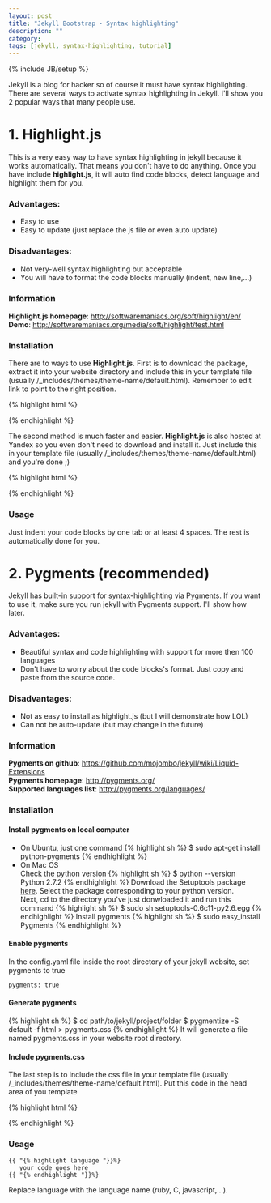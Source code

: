 ```yaml
---
layout: post
title: "Jekyll Bootstrap - Syntax highlighting"
description: ""
category: 
tags: [jekyll, syntax-highlighting, tutorial]
---
```

{% include JB/setup %}

Jekyll is a blog for hacker so of course it must have syntax highlighting. There are several ways to activate syntax highlighting in Jekyll. I'll show you 2 popular ways that many people use.

# 1. Highlight.js

This is a very easy way to have syntax highlighting in jekyll because it works automatically. That means you don't have to do anything. Once you have include **highlight.js**, it will auto find code blocks, detect language and highlight them for you.

### Advantages:

* Easy to use  
* Easy to update (just replace the js file or even auto update)

### Disadvantages:

* Not very-well syntax highlighting but acceptable
* You will have to format the code blocks manually (indent, new line,...)

### Information

**Highlight.js homepage**: <http://softwaremaniacs.org/soft/highlight/en/>  
**Demo**: <http://softwaremaniacs.org/media/soft/highlight/test.html>

### Installation

There are to ways to use **Highlight.js**. First is to download the package, extract it into your website directory and include this in your template file (usually /_includes/themes/theme-name/default.html). Remember to edit link to point to the right position.

{% highlight html %}
<link rel="stylesheet" href="styles/default.css">
<script src="highlight.pack.js"></script>
<script>hljs.initHighlightingOnLoad();</script>
{% endhighlight %}

The second method is much faster and easier. **Highlight.js** is also hosted at Yandex so you even don't need to download and install it. Just include this in your template file (usually /_includes/themes/theme-name/default.html) and you're done ;)

{% highlight html %}
<link rel="stylesheet" href="http://yandex.st/highlightjs/7.3/styles/default.min.css">
<script src="http://yandex.st/highlightjs/7.3/highlight.min.js"></script>
<script>hljs.initHighlightingOnLoad();</script>
{% endhighlight %}

### Usage

Just indent your code blocks by one tab or at least 4 spaces. The rest is automatically done for you.

# 2. Pygments (recommended)

Jekyll has built-in support for syntax-highlighting via Pygments. If you want to use it, make sure you run jekyll with Pygments support. I'll show how later.

### Advantages:

* Beautiful syntax and code highlighting with support for more then 100 languages
* Don't have to worry about the code blocks's format. Just copy and paste from the source code.

### Disadvantages:

* Not as easy to install as highlight.js (but I will demonstrate how LOL)
* Can not be auto-update (but may change in the future)

### Information

**Pygments on github**: <https://github.com/mojombo/jekyll/wiki/Liquid-Extensions>  
**Pygments homepage**: <http://pygments.org/>  
**Supported languages list**: <http://pygments.org/languages/>

### Installation

#### Install pygments on local computer

* On Ubuntu, just one command
{% highlight sh %}
$ sudo apt-get install python-pygments
{% endhighlight %}
* On Mac OS  
Check the python version
{% highlight sh %}
$ python --version  
Python 2.7.2
{% endhighlight %}
Download the Setuptools package [here](http://pypi.python.org/pypi/setuptools#files). Select the package corresponding to your python version.  
Next, cd to the directory you've just donwloaded it and run this command
{% highlight sh %}
$ sudo sh setuptools-0.6c11-py2.6.egg
{% endhighlight %}
Install pygments
{% highlight sh %}
$ sudo easy_install Pygments
{% endhighlight %}

#### Enable pygments

In the config.yaml file inside the root directory of your jekyll website, set pygments to true

    pygments: true

#### Generate pygments

{% highlight sh %}
$ cd path/to/jekyll/project/folder
$ pygmentize -S default -f html > pygments.css
{% endhighlight %}
It will generate a file named pygments.css in your website root directory.

#### Include pygments.css

The last step is to include the css file in your template file (usually /_includes/themes/theme-name/default.html). Put this code in the head area of you template

{% highlight html %}
<link rel="stylesheet" href="/pygments.css">
{% endhighlight %}

### Usage

    {{ "{% highlight language "}}%}  
	   your code goes here  
	{{ "{% endhighlight "}}%}

Replace language with the language name (ruby, C, javascript,...).
